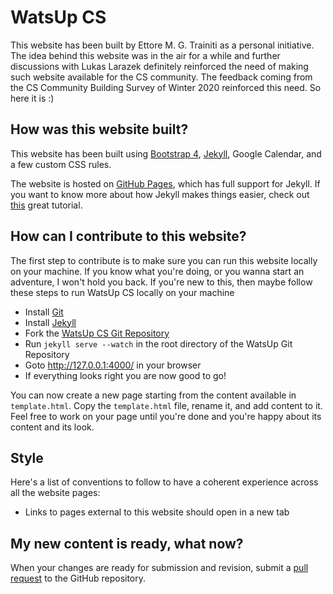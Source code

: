 # WatsUp CS

This website has been built by Ettore M. G. Trainiti as a personal initiative.
The idea behind this website was in the air for a while and further discussions with Lukas Larazek definitely reinforced the need of making such website available for the CS community.
The feedback coming from the CS Community Building Survey of Winter 2020 reinforced this need.
So here it is :)

## How was this website built?

This website has been built using [Bootstrap 4](https://getbootstrap.com/), [Jekyll](https://jekyllrb.com/Jekyll), Google Calendar, and a few custom CSS rules.

The website is hosted on [GitHub Pages](https://pages.github.com), which has full support for Jekyll. If you want to know more about how Jekyll makes things easier, check out [this](http://jmcglone.com/guides/github-pages/) great tutorial.

## How can I contribute to this website?

The first step to contribute is to make sure you can run this website locally on your machine.
If you know what you're doing, or you wanna start an adventure, I won't hold you back.
If you're new to this, then maybe follow these steps to run WatsUp CS locally on your machine

- Install [Git](https://git-scm.com/downloads)
- Install [Jekyll](https://jekyllrb.com/docs/installation/)
- Fork the [WatsUp CS Git Repository](https://github.com/nu-watsup-cs/nu-watsup-cs.github.io/)
- Run `jekyll serve --watch` in the root directory of the WatsUp Git Repository
- Goto <http://127.0.0.1:4000/> in your browser
- If everything looks right you are now good to go!

You can now create a new page starting from the content available in `template.html`.
Copy the `template.html` file, rename it, and add content to it.
Feel free to work on your page until you're done and you're happy about its content and its look.

## Style

Here's a list of conventions to follow to have a coherent experience across all the website pages:

- Links to pages external to this website should open in a new tab

## My new content is ready, what now?

When your changes are ready for submission and revision, submit a [pull request](https://www.atlassian.com/git/tutorials/making-a-pull-request) to the GitHub repository.
